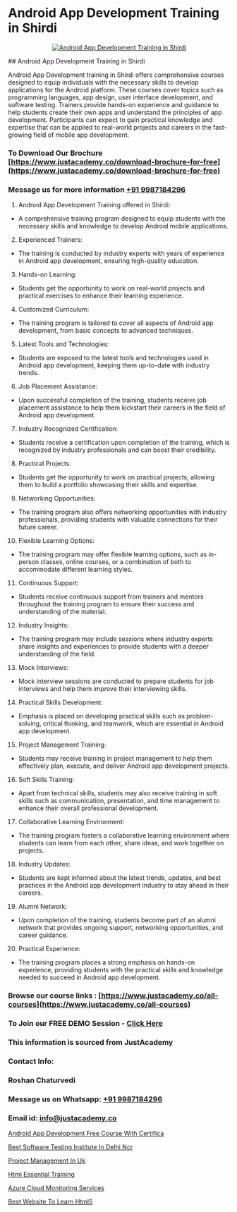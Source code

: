 # Android App Development Training in Shirdi

<p align="center">
  <a href="https://justacademy.co/course-detail/android-app-development">
    <img src="https://justacademy.co/storage2/course_image/1676635923_course_image.webp" alt="Android App Development Training in Shirdi">
  </a>
</p>
## Android App Development Training in Shirdi

Android App Development training in Shirdi offers comprehensive courses designed to equip individuals with the necessary skills to develop applications for the Android platform. These courses cover topics such as programming languages, app design, user interface development, and software testing. Trainers provide hands-on experience and guidance to help students create their own apps and understand the principles of app development. Participants can expect to gain practical knowledge and expertise that can be applied to real-world projects and careers in the fast-growing field of mobile app development.
### To Download Our Brochure [https://www.justacademy.co/download-brochure-for-free](https://www.justacademy.co/download-brochure-for-free)
### Message us for more information [+91 9987184296](https://api.whatsapp.com/send?phone=919987184296)
1) Android App Development Training offered in Shirdi: 
- A comprehensive training program designed to equip students with the necessary skills and knowledge to develop Android mobile applications.
2) Experienced Trainers: 
- The training is conducted by industry experts with years of experience in Android app development, ensuring high-quality education.
3) Hands-on Learning: 
- Students get the opportunity to work on real-world projects and practical exercises to enhance their learning experience.
4) Customized Curriculum: 
- The training program is tailored to cover all aspects of Android app development, from basic concepts to advanced techniques.
5) Latest Tools and Technologies: 
- Students are exposed to the latest tools and technologies used in Android app development, keeping them up-to-date with industry trends.
6) Job Placement Assistance: 
- Upon successful completion of the training, students receive job placement assistance to help them kickstart their careers in the field of Android app development.
7) Industry Recognized Certification: 
- Students receive a certification upon completion of the training, which is recognized by industry professionals and can boost their credibility.
8) Practical Projects: 
- Students get the opportunity to work on practical projects, allowing them to build a portfolio showcasing their skills and expertise.
9) Networking Opportunities: 
- The training program also offers networking opportunities with industry professionals, providing students with valuable connections for their future career.
10) Flexible Learning Options: 
- The training program may offer flexible learning options, such as in-person classes, online courses, or a combination of both to accommodate different learning styles.
11) Continuous Support: 
- Students receive continuous support from trainers and mentors throughout the training program to ensure their success and understanding of the material.
12) Industry Insights: 
- The training program may include sessions where industry experts share insights and experiences to provide students with a deeper understanding of the field.
13) Mock Interviews: 
- Mock interview sessions are conducted to prepare students for job interviews and help them improve their interviewing skills.
14) Practical Skills Development: 
- Emphasis is placed on developing practical skills such as problem-solving, critical thinking, and teamwork, which are essential in Android app development.
15) Project Management Training: 
- Students may receive training in project management to help them effectively plan, execute, and deliver Android app development projects.
16) Soft Skills Training: 
- Apart from technical skills, students may also receive training in soft skills such as communication, presentation, and time management to enhance their overall professional development.
17) Collaborative Learning Environment: 
- The training program fosters a collaborative learning environment where students can learn from each other, share ideas, and work together on projects.
18) Industry Updates: 
- Students are kept informed about the latest trends, updates, and best practices in the Android app development industry to stay ahead in their careers.
19) Alumni Network: 
- Upon completion of the training, students become part of an alumni network that provides ongoing support, networking opportunities, and career guidance.
20) Practical Experience: 
- The training program places a strong emphasis on hands-on experience, providing students with the practical skills and knowledge needed to succeed in Android app development.

### Browse our course links : [https://www.justacademy.co/all-courses](https://www.justacademy.co/all-courses) 
### To Join our FREE DEMO Session - [Click Here](https://www.justacademy.co/register-for-course-demo)


### This information is sourced from JustAcademy
### Contact Info:
### Roshan Chaturvedi
### Message us on Whatsapp: [+91 9987184296](https://api.whatsapp.com/send?phone=919987184296)
### Email id: [info@justacademy.co](mailto:info@justacademy.co)
                
[Android App Development Free Course With Certifica](https://www.linkedin.com/pulse/android-app-development-free-course-certifica-justacademy-gthhc/)

[Best Software Testing Institute In Delhi Ncr](https://www.linkedin.com/pulse/best-software-testing-institute-delhi-ncr-justacademy-boston-dp1me?trackingId=nRX9DAfg%2BC%2BsrurOkaQoRA%3D%3D&lipi=urn%3Ali%3Apage%3Ad_flagship3_company_admin%3BC7wHxoojR%2FG%2BgYiTIGaekw%3D%3D)

[Project Management In Uk](https://medium.com/@prempja40/project-management-in-uk-5983ecd01790)

[Html Essential Training](https://medium.com/@shivamja27/html-essential-training-82d05c81bf39)

[Azure Cloud Monitoring Services](https://justacademyin.github.io/justacademy/azure-cloud-monitoring-services)

[Best Website To Learn Html5](https://justacademyin.github.io/justacademy/best-website-to-learn-html5)

